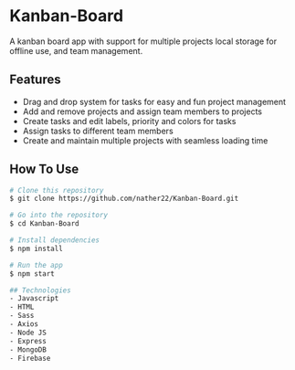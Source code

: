 # Kanban-Board
A kanban board app with support for multiple projects local storage for offline use, and team management.

## Features
* Drag and drop system for tasks for easy and fun project management
* Add and remove projects and assign team members to projects
* Create tasks and edit labels, priority and colors for tasks
* Assign tasks to different team members
* Create and maintain multiple projects with seamless loading time

## How To Use
```bash
# Clone this repository
$ git clone https://github.com/nather22/Kanban-Board.git

# Go into the repository
$ cd Kanban-Board

# Install dependencies
$ npm install

# Run the app
$ npm start

## Technologies
- Javascript
- HTML
- Sass
- Axios
- Node JS
- Express
- MongoDB
- Firebase
